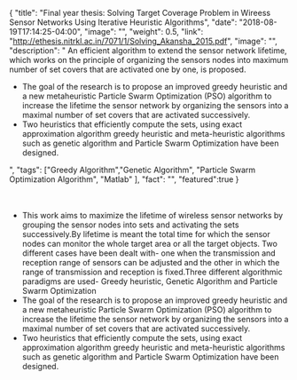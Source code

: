 {
  "title": "Final year thesis: Solving Target Coverage Problem in Wireess Sensor Networks Using Iterative Heuristic Algorithms",
  "date": "2018-08-19T17:14:25-04:00",
  "image": "",
  "weight": 0.5,
  "link": "http://ethesis.nitrkl.ac.in/7071/1/Solving_Akansha_2015.pdf",
  "image": "",
  "description": " An efficient algorithm to extend the sensor network lifetime, which works on the principle of organizing the sensors nodes into maximum number of set covers that are activated one by one, is proposed.<ul><li>The goal of the research is to propose an improved greedy heuristic and a new metaheuristic Particle Swarm Optimization (PSO) algorithm to increase the lifetime the sensor network by organizing the sensors into a maximal number of set covers that are activated successively.</li> <li>Two heuristics that efficiently compute the sets, using exact approximation algorithm greedy heuristic and meta-heuristic algorithms such as genetic algorithm and Particle Swarm Optimization have been designed.</li></ul>",
  "tags": ["Greedy Algorithm","Genetic Algorithm", "Particle Swarm Optimization Algorithm", "Matlab" ],
  "fact": "",
  "featured":true
}

<ul>
<br><br>
<li> This work aims to maximize the lifetime of wireless sensor networks by grouping the sensor nodes into sets and activating the sets successively.By lifetime is meant the total time for which the sensor nodes can monitor the whole target area or all the target objects. Two different cases have been dealt with- one when the transmission and reception range of sensors can be adjusted and the other in which the range of transmission and reception is fixed.Three different algorithmic paradigms are used- Greedy heuristic, Genetic Algorithm and Particle Swarm Optimization
</li><li>The goal of the research is to propose an improved greedy heuristic and a new metaheuristic
Particle Swarm Optimization (PSO) algorithm to increase the lifetime
the sensor network by organizing the sensors into a maximal number of set covers
that are activated successively.</li>
<li>Two heuristics that efficiently compute the sets, using exact approximation algorithm greedy heuristic and meta-heuristic algorithms such as genetic algorithm and Particle Swarm Optimization have been designed.</li>
</ul>


